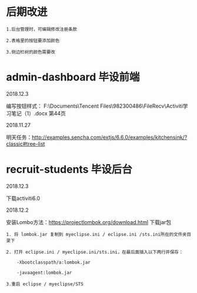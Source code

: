 # 后期改进

    1.后台管理时，可编辑修改注册条款

    2.表格里的按钮要添加颜色

    3.侧边栏树的颜色需要改




# admin-dashboard 毕设前端

2018.12.3

编写按钮样式：
F:\Documents\Tencent Files\982300486\FileRecv\Activiti学习笔记（1）.docx 第44页


2018.11.27

明天任务：http://examples.sencha.com/extjs/6.6.0/examples/kitchensink/?classic#tree-list




# recruit-students 毕设后台

2018.12.3

下载activiti6.0


2018.12.2

安装Lombo方法：https://projectlombok.org/download.html 下载jar包

    1. 将 lombok.jar 复制到 myeclipse.ini / eclipse.ini /sts.ini所在的文件夹目录下

    2. 打开 eclipse.ini / myeclipse.ini/sts.ini，在最后面插入以下两行并保存：

        -Xbootclasspath/a:lombok.jar

        -javaagent:lombok.jar

    3.重启 eclipse / myeclipse/STS